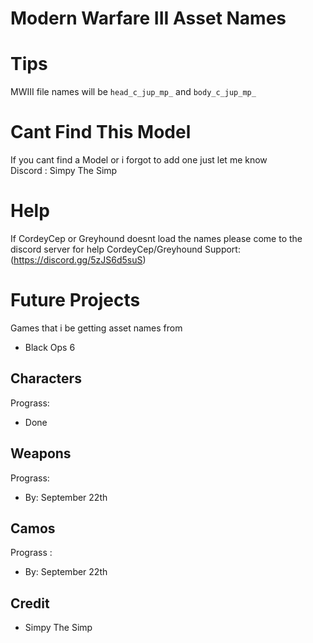 # Modern Warfare III Asset Names




# Tips
MWIII file names will be `head_c_jup_mp_` and `body_c_jup_mp_`

# Cant Find This Model
 If you cant find a Model or i forgot to add one just let me know  
 Discord : Simpy The Simp 

# Help
 If CordeyCep or Greyhound doesnt load the names please come to the discord server for help
 CordeyCep/Greyhound Support: (https://discord.gg/5zJS6d5suS) 


# Future Projects
Games that i be getting asset names from
  
  - Black Ops 6 


## Characters
 Prograss:
- Done 


## Weapons
 Prograss:
- By: September 22th


## Camos 
 Prograss :
- By: September 22th




## Credit 
- Simpy The Simp 

